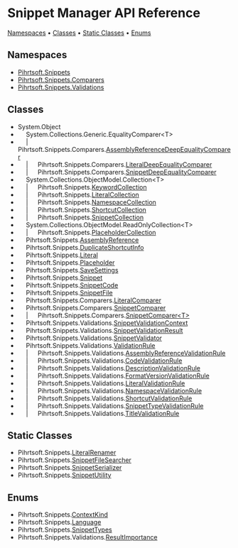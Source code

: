 <a name="_top"></a>

# Snippet Manager API Reference

[Namespaces](#namespaces) &#x2022; [Classes](#classes) &#x2022; [Static Classes](#static-classes) &#x2022; [Enums](#enums)

## Namespaces

* [Pihrtsoft.Snippets](Pihrtsoft/Snippets/README.md#_top)
* [Pihrtsoft.Snippets.Comparers](Pihrtsoft/Snippets/Comparers/README.md#_top)
* [Pihrtsoft.Snippets.Validations](Pihrtsoft/Snippets/Validations/README.md#_top)

## Classes

* System\.Object
* &emsp; System\.Collections\.Generic\.EqualityComparer\<T>
* &emsp; \| &emsp; Pihrtsoft\.Snippets\.Comparers\.[AssemblyReferenceDeepEqualityComparer](Pihrtsoft/Snippets/Comparers/AssemblyReferenceDeepEqualityComparer/README.md#_top)
* &emsp; \| &emsp; Pihrtsoft\.Snippets\.Comparers\.[LiteralDeepEqualityComparer](Pihrtsoft/Snippets/Comparers/LiteralDeepEqualityComparer/README.md#_top)
* &emsp; \| &emsp; Pihrtsoft\.Snippets\.Comparers\.[SnippetDeepEqualityComparer](Pihrtsoft/Snippets/Comparers/SnippetDeepEqualityComparer/README.md#_top)
* &emsp; System\.Collections\.ObjectModel\.Collection\<T>
* &emsp; \| &emsp; Pihrtsoft\.Snippets\.[KeywordCollection](Pihrtsoft/Snippets/KeywordCollection/README.md#_top)
* &emsp; \| &emsp; Pihrtsoft\.Snippets\.[LiteralCollection](Pihrtsoft/Snippets/LiteralCollection/README.md#_top)
* &emsp; \| &emsp; Pihrtsoft\.Snippets\.[NamespaceCollection](Pihrtsoft/Snippets/NamespaceCollection/README.md#_top)
* &emsp; \| &emsp; Pihrtsoft\.Snippets\.[ShortcutCollection](Pihrtsoft/Snippets/ShortcutCollection/README.md#_top)
* &emsp; \| &emsp; Pihrtsoft\.Snippets\.[SnippetCollection](Pihrtsoft/Snippets/SnippetCollection/README.md#_top)
* &emsp; System\.Collections\.ObjectModel\.ReadOnlyCollection\<T>
* &emsp; \| &emsp; Pihrtsoft\.Snippets\.[PlaceholderCollection](Pihrtsoft/Snippets/PlaceholderCollection/README.md#_top)
* &emsp; Pihrtsoft\.Snippets\.[AssemblyReference](Pihrtsoft/Snippets/AssemblyReference/README.md#_top)
* &emsp; Pihrtsoft\.Snippets\.[DuplicateShortcutInfo](Pihrtsoft/Snippets/DuplicateShortcutInfo/README.md#_top)
* &emsp; Pihrtsoft\.Snippets\.[Literal](Pihrtsoft/Snippets/Literal/README.md#_top)
* &emsp; Pihrtsoft\.Snippets\.[Placeholder](Pihrtsoft/Snippets/Placeholder/README.md#_top)
* &emsp; Pihrtsoft\.Snippets\.[SaveSettings](Pihrtsoft/Snippets/SaveSettings/README.md#_top)
* &emsp; Pihrtsoft\.Snippets\.[Snippet](Pihrtsoft/Snippets/Snippet/README.md#_top)
* &emsp; Pihrtsoft\.Snippets\.[SnippetCode](Pihrtsoft/Snippets/SnippetCode/README.md#_top)
* &emsp; Pihrtsoft\.Snippets\.[SnippetFile](Pihrtsoft/Snippets/SnippetFile/README.md#_top)
* &emsp; Pihrtsoft\.Snippets\.Comparers\.[LiteralComparer](Pihrtsoft/Snippets/Comparers/LiteralComparer/README.md#_top)
* &emsp; Pihrtsoft\.Snippets\.Comparers\.[SnippetComparer](Pihrtsoft/Snippets/Comparers/SnippetComparer/README.md#_top)
* &emsp; \| &emsp; Pihrtsoft\.Snippets\.Comparers\.[SnippetComparer\<T>](Pihrtsoft/Snippets/Comparers/SnippetComparer-1/README.md#_top)
* &emsp; Pihrtsoft\.Snippets\.Validations\.[SnippetValidationContext](Pihrtsoft/Snippets/Validations/SnippetValidationContext/README.md#_top)
* &emsp; Pihrtsoft\.Snippets\.Validations\.[SnippetValidationResult](Pihrtsoft/Snippets/Validations/SnippetValidationResult/README.md#_top)
* &emsp; Pihrtsoft\.Snippets\.Validations\.[SnippetValidator](Pihrtsoft/Snippets/Validations/SnippetValidator/README.md#_top)
* &emsp; Pihrtsoft\.Snippets\.Validations\.[ValidationRule](Pihrtsoft/Snippets/Validations/ValidationRule/README.md#_top)
* &emsp; \| &emsp; Pihrtsoft\.Snippets\.Validations\.[AssemblyReferenceValidationRule](Pihrtsoft/Snippets/Validations/AssemblyReferenceValidationRule/README.md#_top)
* &emsp; \| &emsp; Pihrtsoft\.Snippets\.Validations\.[CodeValidationRule](Pihrtsoft/Snippets/Validations/CodeValidationRule/README.md#_top)
* &emsp; \| &emsp; Pihrtsoft\.Snippets\.Validations\.[DescriptionValidationRule](Pihrtsoft/Snippets/Validations/DescriptionValidationRule/README.md#_top)
* &emsp; \| &emsp; Pihrtsoft\.Snippets\.Validations\.[FormatVersionValidationRule](Pihrtsoft/Snippets/Validations/FormatVersionValidationRule/README.md#_top)
* &emsp; \| &emsp; Pihrtsoft\.Snippets\.Validations\.[LiteralValidationRule](Pihrtsoft/Snippets/Validations/LiteralValidationRule/README.md#_top)
* &emsp; \| &emsp; Pihrtsoft\.Snippets\.Validations\.[NamespaceValidationRule](Pihrtsoft/Snippets/Validations/NamespaceValidationRule/README.md#_top)
* &emsp; \| &emsp; Pihrtsoft\.Snippets\.Validations\.[ShortcutValidationRule](Pihrtsoft/Snippets/Validations/ShortcutValidationRule/README.md#_top)
* &emsp; \| &emsp; Pihrtsoft\.Snippets\.Validations\.[SnippetTypeValidationRule](Pihrtsoft/Snippets/Validations/SnippetTypeValidationRule/README.md#_top)
* &emsp; \| &emsp; Pihrtsoft\.Snippets\.Validations\.[TitleValidationRule](Pihrtsoft/Snippets/Validations/TitleValidationRule/README.md#_top)

## Static Classes

* Pihrtsoft\.Snippets\.[LiteralRenamer](Pihrtsoft/Snippets/LiteralRenamer/README.md#_top)
* Pihrtsoft\.Snippets\.[SnippetFileSearcher](Pihrtsoft/Snippets/SnippetFileSearcher/README.md#_top)
* Pihrtsoft\.Snippets\.[SnippetSerializer](Pihrtsoft/Snippets/SnippetSerializer/README.md#_top)
* Pihrtsoft\.Snippets\.[SnippetUtility](Pihrtsoft/Snippets/SnippetUtility/README.md#_top)

## Enums

* Pihrtsoft\.Snippets\.[ContextKind](Pihrtsoft/Snippets/ContextKind/README.md#_top)
* Pihrtsoft\.Snippets\.[Language](Pihrtsoft/Snippets/Language/README.md#_top)
* Pihrtsoft\.Snippets\.[SnippetTypes](Pihrtsoft/Snippets/SnippetTypes/README.md#_top)
* Pihrtsoft\.Snippets\.Validations\.[ResultImportance](Pihrtsoft/Snippets/Validations/ResultImportance/README.md#_top)

